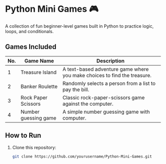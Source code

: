 # Python Mini Games 🎮

A collection of fun beginner-level games built in Python to practice logic, loops, and conditionals.

## Games Included
| No. | Game Name          | Description |
|-----|--------------------|-------------|
| 1   | Treasure Island    | A text-based adventure game where you make choices to find the treasure. |
| 2   | Banker Roulette    | Randomly selects a person from a list to pay the bill. |
| 3   | Rock Paper Scissors| Classic rock-paper-scissors game against the computer. |
| 4   | Number guessing game | A simple number guessing game with computer. |

## How to Run
1. Clone this repository:
   ```bash
   git clone https://github.com/yourusername/Python-Mini-Games.git
